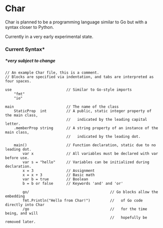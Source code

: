 # Char
Char is planned to be a programming language similar to Go but with a syntax closer to Python.

Currently in a very early experimental state.

### Current Syntax*
##### *very subject to change

```
// An example Char file, this is a comment.
// Blocks are specified via indentation, and tabs are interpreted as four spaces.

use							// Similar to Go-style imports
	"fmt"
	"io"

main						// The name of the class
	StaticProp  int			// A public, static integer property of the main class,
							//   indicated by the leading capital letter.
	.memberProp string		// A string property of an instance of the main class,
							//   indicated by the leading dot.
	
	main()					// Function declaration, static due to no leading dot.
		var x				// All variables must be declared with var before use.
		var s = "hello"		// Variables can be initialized during declaration.
		x = 3				// Assignment
		x = x + 3			// Basic math
		var b = true		// Boolean
		b = b or false		// Keywords 'and' and 'or'
		
		go/										// Go blocks allow the embedding
		fmt.Println("Hello from Char!")			//   of Go code directly into Char
		/go										//   for the time being, and will
												//   hopefully be removed later.
```
